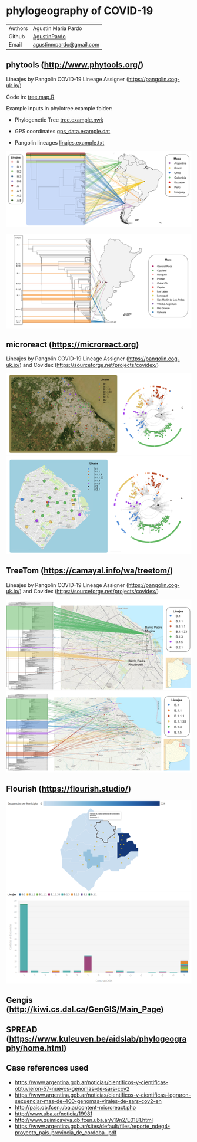 # phylogeography of COVID-19


|         |                                                                       |
| ------- | --------------------------------------------------------------------- |
| Authors | Agustin Maria Pardo                                                   |
| Github  | [AgustinPardo](https://github.com/AgustinPardo/)                      |
| Email   | <agustinmpardo@gmail.com>                                             | 


## phytools (http://www.phytools.org/)

Lineajes by Pangolin COVID-19 Lineage Assigner (https://pangolin.cog-uk.io/) 

Code in: [tree.map.R](https://github.com/AgustinPardo/phylogeography/blob/master/tree_map.R)

Example inputs in phylotree.example folder:

* Phylogenetic Tree [tree.example.nwk](https://github.com/AgustinPardo/phylogeography/blob/master/phylotree.example/tree.example.nwk)

* GPS coordinates [gps_data.example.dat](https://github.com/AgustinPardo/phylogeography/blob/master/phylotree.example/gps_data.example.dat)

* Pangolin lineages [linajes.example.txt](https://github.com/AgustinPardo/phylogeography/blob/master/phylotree.example/linajes.example.txt)

![BP_all](https://github.com/AgustinPardo/phylogeography/blob/master/images/LATAM-linajes%2Barbol%2Bmapa.png)

![BP_all](https://github.com/AgustinPardo/phylogeography/blob/master/images/Argentina-Patagonia-Referencias%2BArbol%2BMapa%2BLinajes.png)

## microreact (https://microreact.org)

Lineajes by Pangolin COVID-19 Lineage Assigner (https://pangolin.cog-uk.io/) and Covidex (https://sourceforge.net/projects/covidex/)

![BP_all](https://github.com/AgustinPardo/phylogeography/blob/master/images/AMBA_BSAS_mapa%2Barbol%2Blinajes.png)
![BP_all](https://github.com/AgustinPardo/phylogeography/blob/master/images/CABA_mapa%2Barbol%2Blinajes.png)


## TreeTom (https://camayal.info/wa/treetom/)

Lineajes by Pangolin COVID-19 Lineage Assigner (https://pangolin.cog-uk.io/) and Covidex (https://sourceforge.net/projects/covidex/)

![BP_all](https://github.com/AgustinPardo/phylogeography/blob/master/images/cabaTreeTom.png)
![BP_all](https://github.com/AgustinPardo/phylogeography/blob/master/images/gbaTreeToom.png)

## Flourish (https://flourish.studio/)

![BP_all](https://github.com/AgustinPardo/phylogeography/blob/master/images/flourish_CABA.png)
![BP_all](https://github.com/AgustinPardo/phylogeography/blob/master/images/flourish_barPlot_CABA.png)


## Gengis (http://kiwi.cs.dal.ca/GenGIS/Main_Page)


## SPREAD (https://www.kuleuven.be/aidslab/phylogeography/home.html)


## Case references used

* https://www.argentina.gob.ar/noticias/cientificos-y-cientificas-obtuvieron-57-nuevos-genomas-de-sars-cov2
* https://www.argentina.gob.ar/noticias/cientificos-y-cientificas-lograron-secuenciar-mas-de-400-genomas-virales-de-sars-cov2-en
* http://pais.qb.fcen.uba.ar/content-microreact.php
* http://www.uba.ar/noticia/19981
* http://www.quimicaviva.qb.fcen.uba.ar/v19n2/E0181.html
* https://www.argentina.gob.ar/sites/default/files/reporte_ndeg4-proyecto_pais-provincia_de_cordoba-.pdf
